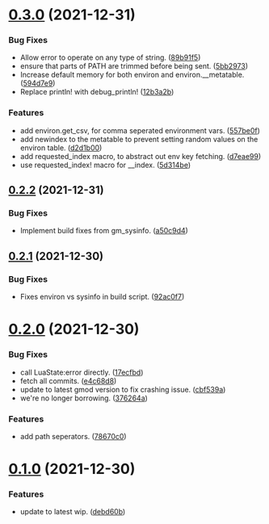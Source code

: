 # [0.3.0](https://github.com/JoshPiper/gm_environ/compare/v0.2.2...v0.3.0) (2021-12-31)


### Bug Fixes

* Allow error to operate on any type of string. ([89b91f5](https://github.com/JoshPiper/gm_environ/commit/89b91f5960cebfbd3ce9763605619cd52a6f05ad))
* ensure that parts of PATH are trimmed before being sent. ([5bb2973](https://github.com/JoshPiper/gm_environ/commit/5bb2973dc330fa8b04e14358783155f6271d9c7d))
* Increase default memory for both environ and environ.__metatable. ([594d7e9](https://github.com/JoshPiper/gm_environ/commit/594d7e914478fc8d84db0805d89dbe16b052dc35))
* Replace println! with debug_println! ([12b3a2b](https://github.com/JoshPiper/gm_environ/commit/12b3a2b3df0ece3e9ec8c37e61655c78ae55c1a5))


### Features

* add environ.get_csv, for comma seperated environment vars. ([557be0f](https://github.com/JoshPiper/gm_environ/commit/557be0ffcae811f01e7a788d1d2f2dd72751302f))
* add newindex to the metatable to prevent setting random values on the environ table. ([d2d1b00](https://github.com/JoshPiper/gm_environ/commit/d2d1b00a21104f6c822fb1027f3d203f30cb5b71))
* add requested_index macro, to abstract out env key fetching. ([d7eae99](https://github.com/JoshPiper/gm_environ/commit/d7eae99c97998794c45ef1336f0b2ce7598542d2))
* use requested_index! macro for __index. ([5d314be](https://github.com/JoshPiper/gm_environ/commit/5d314be5d2e5c68128ce859fc18e1bff2af63b6a))



## [0.2.2](https://github.com/JoshPiper/gm_environ/compare/v0.2.1...v0.2.2) (2021-12-31)


### Bug Fixes

* Implement build fixes from gm_sysinfo. ([a50c9d4](https://github.com/JoshPiper/gm_environ/commit/a50c9d427a458e7e023600f80afc5b89fbef1069))



## [0.2.1](https://github.com/JoshPiper/gm_environ/compare/v0.2.0...v0.2.1) (2021-12-30)


### Bug Fixes

* Fixes environ vs sysinfo in build script. ([92ac0f7](https://github.com/JoshPiper/gm_environ/commit/92ac0f7c3d2858643219f4a0377626b672d4c64e))



# [0.2.0](https://github.com/JoshPiper/gm_environ/compare/v0.1.0...v0.2.0) (2021-12-30)


### Bug Fixes

* call LuaState:error directly. ([17ecfbd](https://github.com/JoshPiper/gm_environ/commit/17ecfbd0211b6615bb6778c6b995bc617e406c22))
* fetch all commits. ([e4c68d8](https://github.com/JoshPiper/gm_environ/commit/e4c68d8d5674ce06690dd1ff75dfdd82f695754a))
* update to latest gmod version to fix crashing issue. ([cbf539a](https://github.com/JoshPiper/gm_environ/commit/cbf539a05a7adda3f073978e0cdc25cd33b25796))
* we're no longer borrowing. ([376264a](https://github.com/JoshPiper/gm_environ/commit/376264af3c9dfd41b4e913f70aae5d558ca584f6))


### Features

* add path seperators. ([78670c0](https://github.com/JoshPiper/gm_environ/commit/78670c00c5f6678bb245a65771a1ffd325ee55c5))



# [0.1.0](https://github.com/JoshPiper/gm_environ/compare/debd60ba289d98bdee6c37baae4a2b227bbe638f...v0.1.0) (2021-12-30)


### Features

* update to latest wip. ([debd60b](https://github.com/JoshPiper/gm_environ/commit/debd60ba289d98bdee6c37baae4a2b227bbe638f))



